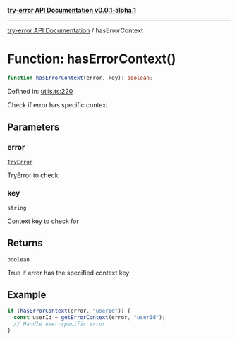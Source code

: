 [**try-error API Documentation v0.0.1-alpha.1**](../index.md)

***

[try-error API Documentation](../index.md) / hasErrorContext

# Function: hasErrorContext()

```ts
function hasErrorContext(error, key): boolean;
```

Defined in: [utils.ts:220](https://github.com/oconnorjohnson/try-error/blob/e3ae0308069a4fba073f4543d527ad76373db795/src/utils.ts#L220)

Check if error has specific context

## Parameters

### error

[`TryError`](../interfaces/TryError.md)

TryError to check

### key

`string`

Context key to check for

## Returns

`boolean`

True if error has the specified context key

## Example

```typescript
if (hasErrorContext(error, "userId")) {
  const userId = getErrorContext(error, "userId");
  // Handle user-specific error
}
```
